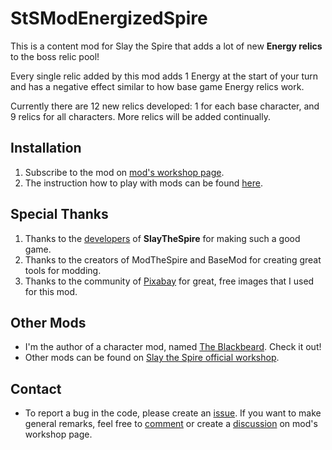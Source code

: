 # StSModEnergizedSpire

This is a content mod for Slay the Spire that adds a lot of new **Energy relics** to the boss relic pool!
 
Every single relic added by this mod adds 1 Energy at the start of your turn and has a negative effect similar to how base game Energy relics work.

Currently there are 12 new relics developed: 1 for each base character, and 9 relics for all characters. More relics will be added continually. 

## Installation ##
1. Subscribe to the mod on [mod's workshop page](https://steamcommunity.com/sharedfiles/filedetails/?id=1639939942).
2. The instruction how to play with mods can be found [here](https://steamcommunity.com/games/646570/announcements/detail/1714081669582224415).

## Special Thanks ##
1. Thanks to the [developers](https://www.megacrit.com/) of **SlayTheSpire** for making such a good game.
2. Thanks to the creators of ModTheSpire and BaseMod for creating great tools for modding.
3. Thanks to the community of [Pixabay](https://pixabay.com) for great, free images that I used for this mod. 

## Other Mods ##
- I'm the author of a character mod, named [The Blackbeard](https://steamcommunity.com/sharedfiles/filedetails/?id=1612105245). Check it out! 
- Other mods can be found on [Slay the Spire official workshop](https://steamcommunity.com/app/646570/workshop/).

## Contact ##

- To report a bug in the code, please create an [issue](https://github.com/JohnnyBazooka89/StSModEnergizedSpire/issues). If you want to make general remarks, feel free to [comment](https://steamcommunity.com/sharedfiles/filedetails/comments/1639939942) or create a [discussion](https://steamcommunity.com/sharedfiles/filedetails/discussions/1639939942) on mod's workshop page.
